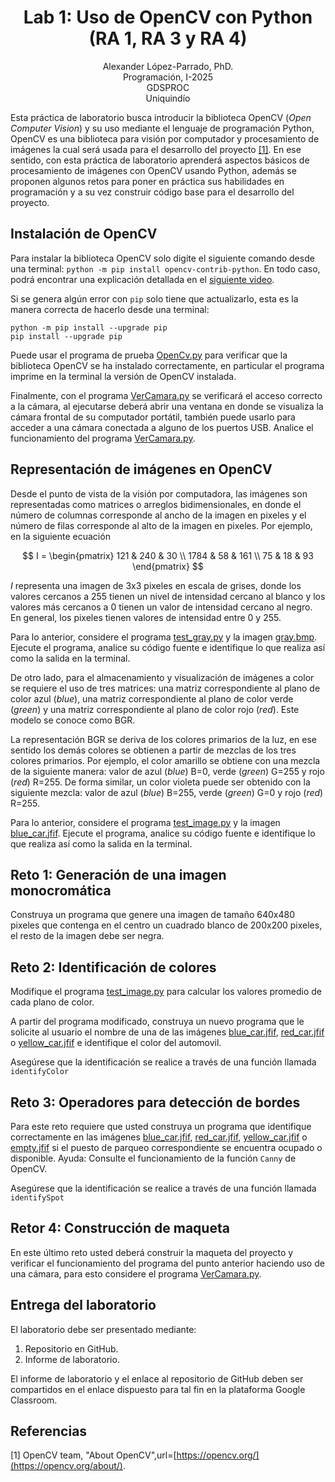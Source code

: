 <h1 align="center">
Lab 1: Uso de OpenCV con Python (RA 1, RA 3 y RA 4) <br />
 </h1>
 <p align="center">
Alexander López-Parrado, PhD. <br />
Programación, I-2025 <br />
GDSPROC <br />
Uniquindío <br />
</p>

Esta práctica de laboratorio busca introducir la biblioteca OpenCV (*Open Computer Vision*) y su uso mediante el lenguaje de programación Python, OpenCV es una biblioteca para visión por computador y procesamiento de imágenes la cual será usada para el desarrollo del proyecto [[1]](#1). En ese sentido, con esta práctica de laboratorio aprenderá aspectos básicos de procesamiento de imágenes con OpenCV usando Python, además se proponen algunos retos para poner en práctica sus habilidades en programación y a su vez construir código base para el desarrollo del proyecto.



## Instalación de OpenCV

Para instalar la biblioteca OpenCV solo digite el siguiente comando desde una terminal: `python -m pip install opencv-contrib-python`. En todo caso, podrá encontrar una explicación detallada en el [siguiente video](https://www.youtube.com/watch?v=yYrWq3BfRuo). 

Si se genera algún error con `pip` solo tiene que actualizarlo, esta es la manera correcta de hacerlo desde una terminal: 

`python -m pip install --upgrade pip`\
`pip install --upgrade pip`

Puede usar el programa de prueba [OpenCv.py](OpenCv.py) para verificar que la biblioteca OpenCV se ha instalado correctamente, en particular el programa imprime en la terminal la versión de OpenCV instalada.

Finalmente, con el programa [VerCamara.py](VerCamara.py) se verificará el acceso correcto a la cámara, al ejecutarse deberá abrir una ventana en donde se visualiza la cámara frontal de su computador portátil, también puede usarlo para acceder a una cámara conectada a alguno de los puertos USB. Analice el funcionamiento del programa [VerCamara.py](VerCamara.py).


## Representación de imágenes en OpenCV

Desde el punto de vista de la visión por computadora, las imágenes son representadas como matrices o arreglos bidimensionales, en donde el número de columnas corresponde al ancho de la imagen en pixeles y el número de filas corresponde al alto de la imagen en pixeles. Por ejemplo, en la siguiente ecuación

$$
I = \begin{pmatrix}
  121 & 240 & 30 \\
  1784 & 58 & 161 \\
  75 & 18 & 93
\end{pmatrix}
$$

$I$ representa una imagen de 3x3 pixeles en escala de grises, donde los valores cercanos a 255 tienen un nivel de intensidad cercano al blanco y los valores más cercanos a 0 tienen un valor de intensidad cercano al negro. En general, los pixeles tienen valores de intensidad entre 0 y 255.

Para lo anterior, considere el programa [test_gray.py](test_gray.py) y la imagen [gray.bmp](gray.bmp). Ejecute el programa, analice su código fuente e identifique lo que realiza así como la salida en la terminal.

De otro lado, para el almacenamiento y visualización de imágenes a color se requiere el uso de tres matrices: una matriz correspondiente al plano de color azul (*blue*), una matriz correspondiente al plano de color verde (*green*) y una matriz correspondiente al plano de color rojo (*red*). Este modelo se conoce como BGR. 

La representación BGR se deriva de los colores primarios de la luz, en ese sentido los demás colores se obtienen a partir de mezclas de los tres colores primarios. Por ejemplo, el color amarillo se obtiene con una mezcla de la siguiente manera: valor de azul (*blue*) B=0, verde (*green*) G=255 y rojo (*red*) R=255. De forma similar, un color violeta puede ser obtenido con la siguiente mezcla: valor de azul (*blue*) B=255, verde (*green*) G=0 y rojo (*red*) R=255.

Para lo anterior, considere el programa [test_image.py](test_image.py) y la imagen [blue_car.jfif](blue_car.jfif). Ejecute el programa, analice su código fuente e identifique lo que realiza así como la salida en la terminal.

## Reto 1: Generación de una imagen monocromática

Construya un programa que genere una imagen de tamaño 640x480 pixeles que contenga en el centro un cuadrado blanco de 200x200 pixeles, el resto de la imagen debe ser negra.

## Reto 2: Identificación de colores

Modifique el programa [test_image.py](test_image.py) para calcular los valores promedio de cada plano de color.

A partir del programa modificado, construya un nuevo programa que le solicite al usuario el nombre de una de las imágenes  [blue_car.jfif](blue_car.jfif),  [red_car.jfif](red_car.jfif) o  [yellow_car.jfif](yellow_car.jfif) e identifique el color del automovil.

Asegúrese que la identificación se realice a través de una función llamada `identifyColor`


## Reto 3: Operadores para detección de bordes

Para este reto requiere que usted construya un programa que identifique correctamente en las imágenes [blue_car.jfif](blue_car.jfif),  [red_car.jfif](red_car.jfif),  [yellow_car.jfif](yellow_car.jfif) o [empty.jfif](empty.jfif) si el puesto de parqueo correspondiente se encuentra ocupado o disponible. Ayuda: Consulte el funcionamiento de la función `Canny` de OpenCV.

Asegúrese que la identificación se realice a través de una función llamada `identifySpot`

## Retor 4: Construcción de maqueta

En este último reto usted deberá construir la maqueta del proyecto y verificar el funcionamiento del programa del punto anterior haciendo uso de una cámara, para esto considere el programa [VerCamara.py](VerCamara.py).

## Entrega del laboratorio

El laboratorio debe ser presentado mediante:

1. Repositorio en GitHub.
2. Informe de laboratorio.

El informe de laboratorio y el enlace al repositorio de GitHub deben ser compartidos en el enlace dispuesto para tal fin en la plataforma Google Classroom.

## Referencias

<a id="1">[1]</a> 
OpenCV team, "About OpenCV",url=[https://opencv.org/](https://opencv.org/about/).
